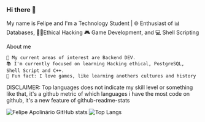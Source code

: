### Hi there 👋

My name is Felipe and I'm a Technology Student | 🌐 Enthusiast of 📊 Databases, 🧑‍💻Ethical Hacking 🎮 Game Development, and 💻 Shell Scripting


About me
    
    📌 My current areas of interest are Backend DEV.
    📚 I'm currently focused on learning Hacking ethical, PostgreSQL, Shell Script and C++.
    📎 Fun fact: I love games, like learning anothers cultures and history


<!-- ADD GitHub Stats-->    
DISCLAIMER: Top languages does not indicate my skill level or something like that, it's a github metric of which languages i have the most code on github, it's a new feature of github-readme-stats

![Felipe Apolinário GitHub stats](https://github-readme-stats-felipe-apolinarios-projects.vercel.app/api?username=fadokkx&show_icons=true&theme=dracula)             ![Top Langs](https://github-readme-stats.vercel.app/api/top-langs/?username=fadokkx&&size_weight=0&count_weight=1&show_icons=true&theme=dracula)


<!--![Felipe Apolinário GitHub stats](https://github-readme-stats.vercel.app/api?username=fadokkx&show_icons=true&theme=dracula&size_weight=0&count_weight=1) ![Top Langs](https://github-readme-stats.vercel.app/api/top-langs/?username=fadokkx&&size_weight=0&count_weight=1&show_icons=true&theme=dracula)



